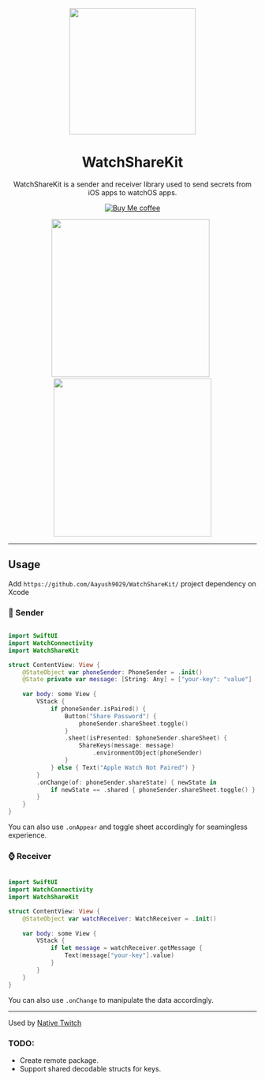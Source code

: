 
<div align="center">
  <img src="https://user-images.githubusercontent.com/43297314/224458436-20a3d49d-63f2-45a4-a8dc-d0278b5fef61.png" height="256">
  <h1 align="center">WatchShareKit</h1>
  WatchShareKit is a sender and receiver library used to send secrets from iOS apps to watchOS apps.

  <a href="https://www.buymeacoffee.com/swiftdev" target="_blank"><img src="https://user-images.githubusercontent.com/43297314/167192051-dc8cfd47-1c2d-43f1-bb95-275ae70ef8dd.svg" alt="Buy Me coffee" ></a>

<img src="https://user-images.githubusercontent.com/43297314/224458959-891955fe-242e-4717-ad9e-a79ccddb0f86.png" width="320"> &nbsp;
<img src="https://user-images.githubusercontent.com/43297314/224458962-b9a621db-4c0a-4c6f-97f5-71fe8f76ea84.png" width="320">
</div>



---

## Usage

Add `https://github.com/Aayush9029/WatchShareKit/` project dependency on Xcode



### 📲 Sender 

```swift

import SwiftUI
import WatchConnectivity
import WatchShareKit

struct ContentView: View {
    @StateObject var phoneSender: PhoneSender = .init()
    @State private var message: [String: Any] = ["your-key": "value"]
    
    var body: some View {
        VStack {
            if phoneSender.isPaired() {
                Button("Share Password") {
                    phoneSender.shareSheet.toggle()
                }
                .sheet(isPresented: $phoneSender.shareSheet) {
                    ShareKeys(message: message)
                        .environmentObject(phoneSender)
                }
            } else { Text("Apple Watch Not Paired") }
        }
        .onChange(of: phoneSender.shareState) { newState in
            if newState == .shared { phoneSender.shareSheet.toggle() }
        }
    }
}

```

You can also use `.onAppear` and toggle sheet accordingly for seamingless experience.

### ⌚ Receiver 

```swift

import SwiftUI
import WatchConnectivity
import WatchShareKit

struct ContentView: View {
    @StateObject var watchReceiver: WatchReceiver = .init()
    
    var body: some View {
        VStack {
            if let message = watchReceiver.gotMessage {
                Text(message["your-key"].value)
            }
        }
    }
}
```

You can also use `.onChange` to manipulate the data accordingly.

---

Used by [Native Twitch](https://github.com/Aayush9029/NativeTwitch/tree/v3)


### TODO:
- Create remote package.
- Support shared decodable structs for keys.
